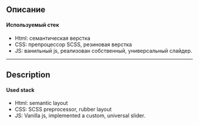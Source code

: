 ## Описание
#### Используемый стек
- Html: семантическая верстка
- CSS: препроцессор SCSS, резиновая верстка
- JS: ванильный js, реализован собственный, универсальный слайдер.
---
## Description
#### Used stack
- Html: semantic layout
- CSS: SCSS preprocessor, rubber layout
- JS: Vanilla js, implemented a custom, universal slider.
